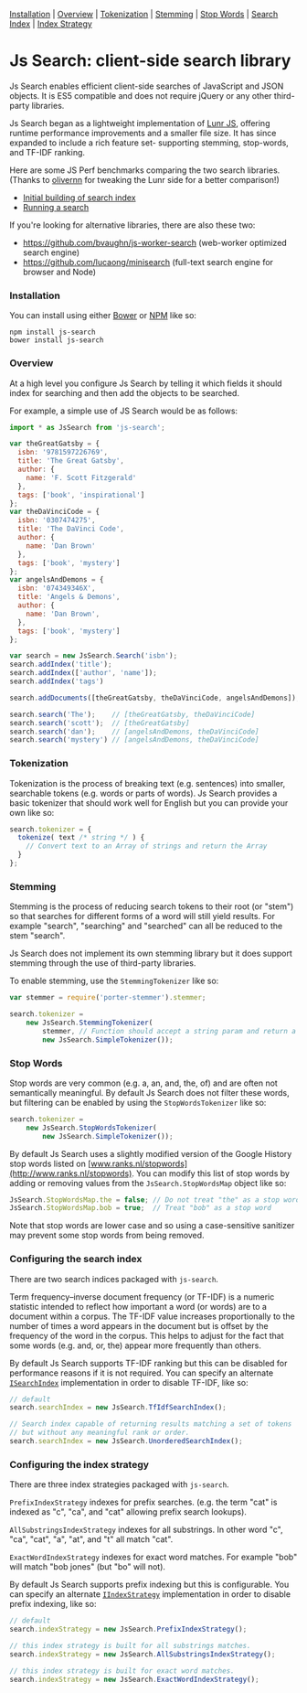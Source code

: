 [Installation](#installation) |
[Overview](#overview) |
[Tokenization](#tokenization) |
[Stemming](#stemming) |
[Stop Words](#stop-words) |
[Search Index](#configuring-the-search-index) |
[Index Strategy](#configuring-the-index-strategy) 

# Js Search: client-side search library

Js Search enables efficient client-side searches of JavaScript and JSON objects.
It is ES5 compatible and does not require jQuery or any other third-party libraries.

Js Search began as a lightweight implementation of [Lunr JS](http://lunrjs.com/), offering runtime performance
improvements and a smaller file size. It has since expanded to include a rich feature set- supporting stemming,
stop-words, and TF-IDF ranking.

Here are some JS Perf benchmarks comparing the two search libraries. (Thanks to [olivernn](https://github.com/olivernn)
for tweaking the Lunr side for a better comparison!)

* [Initial building of search index](http://jsperf.com/js-search-vs-lunr-js-build-search-index/5)
* [Running a search](http://jsperf.com/js-search-vs-lunr-js-running-searches/5)

If you're looking for alternative libraries, there are also these two:
- https://github.com/bvaughn/js-worker-search (web-worker optimized search engine)
- https://github.com/lucaong/minisearch (full-text search engine for browser and Node)

### Installation

You can install using either [Bower](http://bower.io/) or [NPM](https://www.npmjs.com/) like so:

```shell
npm install js-search
bower install js-search
```

### Overview

At a high level you configure Js Search by telling it which fields it should index for searching and then add the
objects to be searched.

For example, a simple use of JS Search would be as follows:

```javascript
import * as JsSearch from 'js-search';

var theGreatGatsby = {
  isbn: '9781597226769',
  title: 'The Great Gatsby',
  author: {
    name: 'F. Scott Fitzgerald'
  },
  tags: ['book', 'inspirational']
};
var theDaVinciCode = {
  isbn: '0307474275',
  title: 'The DaVinci Code',
  author: {
    name: 'Dan Brown'
  },
  tags: ['book', 'mystery']
};
var angelsAndDemons = {
  isbn: '074349346X',
  title: 'Angels & Demons',
  author: {
    name: 'Dan Brown',
  },
  tags: ['book', 'mystery']
};

var search = new JsSearch.Search('isbn');
search.addIndex('title');
search.addIndex(['author', 'name']);
search.addIndex('tags')

search.addDocuments([theGreatGatsby, theDaVinciCode, angelsAndDemons]);

search.search('The');    // [theGreatGatsby, theDaVinciCode]
search.search('scott');  // [theGreatGatsby]
search.search('dan');    // [angelsAndDemons, theDaVinciCode]
search.search('mystery') // [angelsAndDemons, theDaVinciCode]
```

### Tokenization

Tokenization is the process of breaking text (e.g. sentences) into smaller, searchable tokens (e.g. words or parts of
words). Js Search provides a basic tokenizer that should work well for English but you can provide your own like so:

```javascript
search.tokenizer = {
  tokenize( text /* string */ ) {
    // Convert text to an Array of strings and return the Array
  }
};
```

### Stemming

Stemming is the process of reducing search tokens to their root (or "stem") so that searches for different forms of a
word will still yield results. For example "search", "searching" and "searched" can all be reduced to the stem "search".

Js Search does not implement its own stemming library but it does support stemming through the use of third-party
libraries.

To enable stemming, use the `StemmingTokenizer` like so:

```javascript
var stemmer = require('porter-stemmer').stemmer;

search.tokenizer =
	new JsSearch.StemmingTokenizer(
        stemmer, // Function should accept a string param and return a string
	    new JsSearch.SimpleTokenizer());
```

### Stop Words

Stop words are very common (e.g. a, an, and, the, of) and are often not semantically meaningful. By default Js Search
does not filter these words, but filtering can be enabled by using the `StopWordsTokenizer` like so:

```javascript
search.tokenizer =
	new JsSearch.StopWordsTokenizer(
    	new JsSearch.SimpleTokenizer());
```

By default Js Search uses a slightly modified version of the Google History stop words listed on
[www.ranks.nl/stopwords](http://www.ranks.nl/stopwords). You can modify this list of stop words by adding or removing
values from the `JsSearch.StopWordsMap` object like so:

```javascript
JsSearch.StopWordsMap.the = false; // Do not treat "the" as a stop word
JsSearch.StopWordsMap.bob = true;  // Treat "bob" as a stop word
```

Note that stop words are lower case and so using a case-sensitive sanitizer may prevent some stop words from being
removed.

### Configuring the search index

There are two search indices packaged with `js-search`.

Term frequency–inverse document frequency (or TF-IDF) is a numeric statistic intended to reflect how important a word
(or words) are to a document within a corpus. The TF-IDF value increases proportionally to the number of times a word
appears in the document but is offset by the frequency of the word in the corpus. This helps to adjust for the fact that
some words (e.g. and, or, the) appear more frequently than others.

By default Js Search supports TF-IDF ranking but this can be disabled for performance reasons if it is not required. You
can specify an alternate [`ISearchIndex`](https://github.com/bvaughn/js-search/blob/master/source/SearchIndex/SearchIndex.js)
implementation in order to disable TF-IDF, like so:

```javascript
// default
search.searchIndex = new JsSearch.TfIdfSearchIndex();

// Search index capable of returning results matching a set of tokens
// but without any meaningful rank or order.
search.searchIndex = new JsSearch.UnorderedSearchIndex();
```

### Configuring the index strategy

There are three index strategies packaged with `js-search`.

`PrefixIndexStrategy` indexes for prefix searches.
(e.g. the term "cat" is indexed as "c", "ca", and "cat" allowing prefix search lookups).

`AllSubstringsIndexStrategy` indexes for all substrings. In other word "c", "ca", "cat", "a", "at", and "t" all match "cat".

`ExactWordIndexStrategy` indexes for exact word matches. For example "bob" will match "bob jones" (but "bo" will not).

By default Js Search supports prefix indexing but this is configurable. You
can specify an alternate [`IIndexStrategy`](https://github.com/bvaughn/js-search/blob/master/source/IndexStrategy/IndexStrategy.js)
implementation in order to disable prefix indexing, like so:

```javascript
// default
search.indexStrategy = new JsSearch.PrefixIndexStrategy();

// this index strategy is built for all substrings matches.
search.indexStrategy = new JsSearch.AllSubstringsIndexStrategy();

// this index strategy is built for exact word matches.
search.indexStrategy = new JsSearch.ExactWordIndexStrategy();
```
